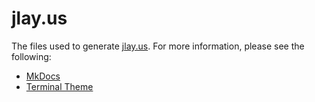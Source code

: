 # jlay.us

The files used to generate [jlay.us](https://jlay.us). For more information, please see the following:

* [MkDocs](https://www.mkdocs.org/getting-started/)
* [Terminal Theme](https://ntno.github.io/mkdocs-terminal/)

